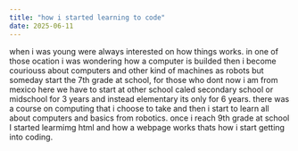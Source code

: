 ```yaml
---
title: "how i started learning to code"
date: 2025-06-11
---
```

when i was young were always interested on how things works. in one of those ocation i was wondering how a computer is builded
then i become couriouss about computers and other kind of machines as robots but someday start the 7th grade at school, for those who dont now i am from mexico
here we have to start at other school caled secondary school or midschool for 3 years and instead elementary its only for 6 years.
there was a course on computing that i choose to take and then i start to learn all about computers and basics from robotics.
once i reach 9th grade at school I started learmimg html and how a webpage works thats how i start getting into coding.
